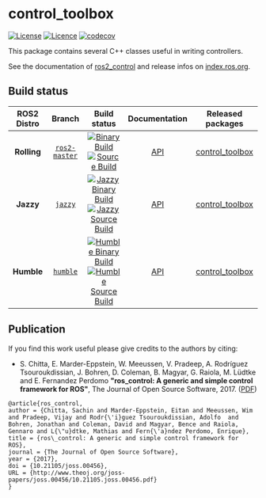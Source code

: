 control_toolbox
===========
[![License](https://img.shields.io/badge/License-BSD%203--Clause-blue.svg)](https://opensource.org/licenses/BSD-3-Clause)
[![Licence](https://img.shields.io/badge/License-Apache%202.0-blue.svg)](https://opensource.org/licenses/Apache-2.0)
[![codecov](https://codecov.io/gh/ros-controls/control_toolbox/branch/humble/graph/badge.svg?token=0o4dFzADHj)](https://codecov.io/gh/ros-controls/control_toolbox/tree/humble)

This package contains several C++ classes useful in writing controllers.

See the documentation of [ros2_control](http://control.ros.org) and release infos on [index.ros.org](http://index.ros.org/p/control_toolbox).

## Build status
ROS2 Distro | Branch | Build status | Documentation | Released packages
:---------: | :----: | :----------: | :-----------: | :---------------:
**Rolling** | [`ros2-master`](https://github.com/ros-controls/control_toolbox/tree/ros2-master) | [![Binary Build](https://github.com/ros-controls/control_toolbox/actions/workflows/rolling-build-binary.yml/badge.svg?branch=ros2-master)](https://github.com/ros-controls/control_toolbox/actions/workflows/rolling-build-binary.yml?branch=ros2-master) <br /> [![Source Build](https://github.com/ros-controls/control_toolbox/actions/workflows/rolling-build-source.yml/badge.svg?branch=ros2-master)](https://github.com/ros-controls/control_toolbox/actions/workflows/rolling-build-source.yml?branch=ros2-master) | [API](http://docs.ros.org/en/rolling/p/control_toolbox/)  | [control_toolbox](https://index.ros.org/p/control_toolbox/#rolling)
**Jazzy** | [`jazzy`](https://github.com/ros-controls/control_toolbox/tree/jazzy) | [![Jazzy Binary Build](https://github.com/ros-controls/control_toolbox/actions/workflows/jazzy-build-binary.yml/badge.svg?branch=ros2-master)](https://github.com/ros-controls/control_toolbox/actions/workflows/jazzy-build-binary.yml?branch=ros2-master) <br /> [![Jazzy Source Build](https://github.com/ros-controls/control_toolbox/actions/workflows/jazzy-build-source.yml/badge.svg?branch=ros2-master)](https://github.com/ros-controls/control_toolbox/actions/workflows/jazzy-build-source.yml?branch=ros2-master) | [API](http://docs.ros.org/en/jazzy/p/control_toolbox/) | [control_toolbox](https://index.ros.org/p/control_toolbox/#jazzy)
**Humble** | [`humble`](https://github.com/ros-controls/control_toolbox/tree/humble) | [![Humble Binary Build](https://github.com/ros-controls/control_toolbox/actions/workflows/humble-build-binary.yml/badge.svg?branch=ros2-master)](https://github.com/ros-controls/control_toolbox/actions/workflows/humble-build-binary.yml?branch=ros2-master) <br /> [![Humble Source Build](https://github.com/ros-controls/control_toolbox/actions/workflows/humble-build-source.yml/badge.svg?branch=ros2-master)](https://github.com/ros-controls/control_toolbox/actions/workflows/humble-build-source.yml?branch=ros2-master) | [API](http://docs.ros.org/en/humble/p/control_toolbox/) | [control_toolbox](https://index.ros.org/p/control_toolbox/#humble)

## Publication

If you find this work useful please give credits to the authors by citing:

* S. Chitta, E. Marder-Eppstein, W. Meeussen, V. Pradeep, A. Rodríguez Tsouroukdissian, J. Bohren, D. Coleman, B. Magyar, G. Raiola, M. Lüdtke and E. Fernandez Perdomo
**"ros_control: A generic and simple control framework for ROS"**,
The Journal of Open Source Software, 2017. ([PDF](http://www.theoj.org/joss-papers/joss.00456/10.21105.joss.00456.pdf))

```
@article{ros_control,
author = {Chitta, Sachin and Marder-Eppstein, Eitan and Meeussen, Wim and Pradeep, Vijay and Rodr{\'i}guez Tsouroukdissian, Adolfo  and Bohren, Jonathan and Coleman, David and Magyar, Bence and Raiola, Gennaro and L{\"u}dtke, Mathias and Fern{\'a}ndez Perdomo, Enrique},
title = {ros\_control: A generic and simple control framework for ROS},
journal = {The Journal of Open Source Software},
year = {2017},
doi = {10.21105/joss.00456},
URL = {http://www.theoj.org/joss-papers/joss.00456/10.21105.joss.00456.pdf}
}
```
